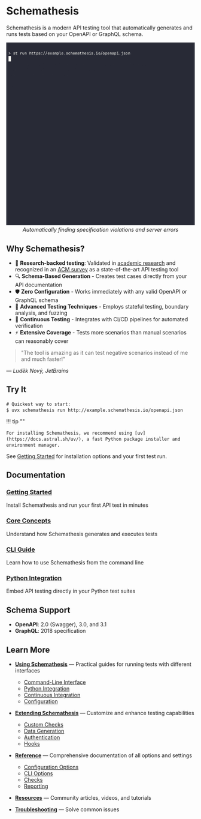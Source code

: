 # Schemathesis

Schemathesis is a modern API testing tool that automatically generates and runs tests based on your OpenAPI or GraphQL schema.

<p align="center">
  <img src="https://raw.githubusercontent.com/schemathesis/schemathesis/master/img/demo.gif" alt="Schemathesis automatically finding a server error"/>
  <br>
  <i>Automatically finding specification violations and server errors</i>
</p>

## Why Schemathesis?

- 🔬 **Research-backed testing**: Validated in [academic research](https://ieeexplore.ieee.org/document/9793781) and recognized in an [ACM survey](https://dl.acm.org/doi/10.1145/3617175) as a state-of-the-art API testing tool
- 🔍 **Schema-Based Generation** - Creates test cases directly from your API documentation
- 🛡️ **Zero Configuration** - Works immediately with any valid OpenAPI or GraphQL schema
- 🔄 **Advanced Testing Techniques** - Employs stateful testing, boundary analysis, and fuzzing
- 🧪 **Continuous Testing** - Integrates with CI/CD pipelines for automated verification
- ⚡ **Extensive Coverage** - Tests more scenarios than manual scenarios can reasonably cover


<div class="testimonial-highlight">
  <blockquote>
    "The tool is amazing as it can test negative scenarios instead of me and much faster!"
  </blockquote>
  <cite>— Luděk Nový, JetBrains</cite>
</div>

## Try It

```console
# Quickest way to start:
$ uvx schemathesis run http://example.schemathesis.io/openapi.json
```

!!! tip ""

    For installing Schemathesis, we recommend using [uv](https://docs.astral.sh/uv/), a fast Python package installer and environment manager.

See [Getting Started](getting-started.md) for installation options and your first test run.

## Documentation

<div class="grid">
  <div class="card">
    <h3><a href="getting-started">Getting Started</a></h3>
    <p>Install Schemathesis and run your first API test in minutes</p>
  </div>
  <div class="card">
    <h3><a href="core-concepts">Core Concepts</a></h3>
    <p>Understand how Schemathesis generates and executes tests</p>
  </div>
  <div class="card">
    <h3><a href="using/cli">CLI Guide</a></h3>
    <p>Learn how to use Schemathesis from the command line</p>
  </div>
  <div class="card">
    <h3><a href="using/python-integration">Python Integration</a></h3>
    <p>Embed API testing directly in your Python test suites</p>
  </div>
</div>

## Schema Support

- **OpenAPI**: 2.0 (Swagger), 3.0, and 3.1
- **GraphQL**: 2018 specification

## Learn More

* **[Using Schemathesis](using/cli.md)** — Practical guides for running tests with different interfaces
    * [Command-Line Interface](using/cli.md)
    * [Python Integration](using/python-integration.md)
    * [Continuous Integration](ci/overview.md)
    * [Configuration](using/configuration.md)

* **[Extending Schemathesis](extending/overview.md)** — Customize and enhance testing capabilities
    * [Custom Checks](extending/checks.md)
    * [Data Generation](extending/data-generation.md)
    * [Authentication](extending/auth.md)
    * [Hooks](extending/hooks.md)

* **[Reference](reference/configuration.md)** — Comprehensive documentation of all options and settings
    * [Configuration Options](reference/configuration.md)
    * [CLI Options](reference/cli.md)
    * [Checks](reference/checks.md)
    * [Reporting](reference/reporting.md)

* **[Resources](resources.md)** — Community articles, videos, and tutorials

* **[Troubleshooting](troubleshooting.md)** — Solve common issues
